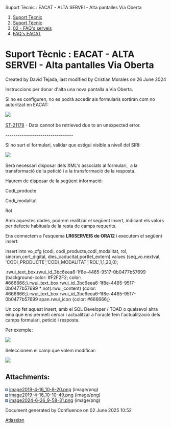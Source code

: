 Suport Tècnic : EACAT - ALTA SERVEI - Alta pantalles Via Oberta  

1.  [Suport Tècnic](index.html)
2.  [Suport Tècnic](13893782.html)
3.  [02 - FAQ's serveis](26313393.html)
4.  [FAQ's EACAT](28705559.html)

Suport Tècnic : EACAT - ALTA SERVEI - Alta pantalles Via Oberta
===============================================================

Created by David Tejada, last modified by Cristian Morales on 26 June 2024

Instruccions per donar d'alta una nova pantalla a Via Oberta.

Si no es configuren, no es podrà accedir als formularis sortiran com no autoritzat en EACAT: 

![](https://contacte.aoc.cat/secure/attachment/107919/107919_image-2023-11-17-09-14-14-493.png)

[ST-21178](https://contacte.aoc.cat/browse/ST-21178?src=confmacro) - Data cannot be retrieved due to an unexpected error.

\---------------------------------

Si no surt el formulari, validar que estigui visible a nivell del SIRI:

![](attachments/20906007/113311750.png)

  

  

  

Serà necessari disposar dels XML's associats al formulari,  a la transformació de la petició i a la transformació de la resposta.

  

Haurem de disposar de la següent informació:

Codi\_producte

Codi\_modalitat

Rol

  

Amb aquestes dades, podrem realitzar el següent insert, indicant els valors per defecte habituals de la resta de camps requerits.

Ens connectem a l'esquema **LR6SERVEIS de ORA12** i executem el següent insert:

insert into vo\_cfg (codi, codi\_producte,codi\_modalitat, rol, sincron,cert\_digital, dies\_caducitat,portlet\_extern) values (seq\_vo.nextval, 'CODI\_PRODUCTE','CODI\_MODALITAT','ROL',1,1,20,0);

.rwui\_text\_box.rwui\_id\_3bc6eea6-1f8e-4465-9517-0b0477b57699 {background-color: #F2F2F2; color: #666666;}.rwui\_text\_box.rwui\_id\_3bc6eea6-1f8e-4465-9517-0b0477b57699 \*:not(.rwui\_content) {color: #666666;}.rwui\_text\_box.rwui\_id\_3bc6eea6-1f8e-4465-9517-0b0477b57699 span.rwui\_icon {color: #666666;}

  

Un cop fet aquest insert, amb el SQL Developer / TOAD o qualsevol altra eina que ens permeti cercar i actualitzar a l'oracle fem l'actualització dels camps formulari, petició i resposta.

Per exemple:

  

![](attachments/20906007/20906008.png)

  

Seleccionem el camp que volem modificar:

  

![](attachments/20906007/20906009.png)

  

  

  

Attachments:
------------

![](images/icons/bullet_blue.gif) [image2019-4-16\_10-8-20.png](attachments/20906007/20906008.png) (image/png)  
![](images/icons/bullet_blue.gif) [image2019-4-16\_10-10-49.png](attachments/20906007/20906009.png) (image/png)  
![](images/icons/bullet_blue.gif) [image2024-6-26\_9-58-31.png](attachments/20906007/113311750.png) (image/png)  

Document generated by Confluence on 02 June 2025 10:52

[Atlassian](http://www.atlassian.com/)